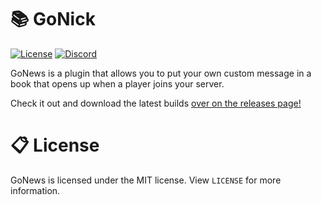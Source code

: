 [discord-invite]: https://discord.gg/sBGzStgDu6
# 📚 GoNick 
[![License](https://img.shields.io/badge/license-MIT-brightgreen.svg)](https://github.com/JTXOfficial/GoNick/blob/master/LICENSE) [![Discord](https://discord.com/api/guilds/852372172889784350/widget.png)][discord-invite]

GoNews is a plugin that allows you to put your own custom message in a book that opens up when a player joins your server.

Check it out and download the latest builds [over on the releases page!](https://github.com/JTXOfficial/GoNews/releases)

# 📋 License
GoNews is licensed under the MIT license. View `LICENSE` for more information.
